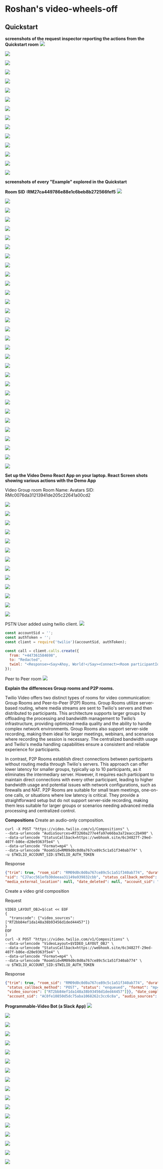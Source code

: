 # Roshan's video-wheels-off

## Quickstart

**screenshots of the request inspector reporting the actions from the Quickstart room**
![](images/quick/Screenshot1.png)

![](images/quick/Screenshot2.png)

![](images/quick/Screenshot3.png)

![](images/quick/Screenshot4.png)

![](images/quick/Screenshot5.png)

![](images/quick/Screenshot6.png)

![](images/quick/Screenshot7.png)

![](images/quick/Screenshot8.png)

![](images/quick/Screenshot9.png)

![](images/quick/Screenshot10.png)

![](images/quick/Screenshot11.png)

![](images/quick/Screenshot12.png)

![](images/quick/Screenshot13.png)

![](images/quick/Screenshot14.png)

![](images/quick/Screenshot15.png)


**screenshots of every "Example" explored in the Quickstart**

**Room SID :RM27ca449786e88e1c6beb8b272566fef5** 
![](images/image51.png)

![](images/image48.png)

![](images/image11.png)

![](images/image22.png)

![](images/image36.png)

![](images/image69.png)

![](images/image59.png)

![](images/image46.png)

![](images/image26.png)

![](images/image4.png)

![](images/image53.png)

![](images/image23.png)

![](images/image40.png)

![](images/image72.png)

![](images/image9.png)

![](images/image19.png)

![](images/image2.png)

![](images/image49.png)

![](images/image57.png)

![](images/image55.png)

![](images/image41.png)

![](images/image1.png)

![](images/image24.png)

![](images/image50.png)

![](images/image25.png)

![](images/image12.png)

![](images/image71.png)

![](images/image35.png)

![](images/image8.png)

![](images/image63.png)

![](images/image14.png)



**Set up the Video Demo React App on your laptop.
React Screen shots showing various actions with the Demo App**

Video Group room
Room Name: Avatars
SID: RMc0076da31213941de205c22641a00cd2


![](images/image15.png)

![](images/image45.png)

![](images/image34.png)

![](images/image6.png)

![](images/image58.png)

![](images/image56.png)

![](images/image42.png)

![](images/image29.png)

![](images/image73.png)

![](images/image33.png)

![](images/image54.png)

![](images/image62.png)

![](images/image17.png)

PSTN User added using twilio client.
![](images/image7.png)
```Javascript
const accountSid = '';
const authToken = '';
const client = require('twilio')(accountSid, authToken);

const call = client.calls.create({
  from: "+447361584698",
  to: "Redacted",
  twiml: "<Response><Say>Ahoy, World!</Say><Connect><Room participantIdentity='Kuruk'>Avatars</Room></Connect></Response>",
});
```

Peer to Peer room
![](images/image43.png)

**Explain the differences Group rooms and P2P rooms.**

Twilio Video offers two distinct types of rooms for video communication: Group Rooms and Peer-to-Peer (P2P) Rooms. Group Rooms utilize server-based routing, where media streams are sent to Twilio's servers and then distributed to participants. This architecture supports larger groups by offloading the processing and bandwidth management to Twilio’s infrastructure, providing optimized media quality and the ability to handle complex network environments. Group Rooms also support server-side recording, making them ideal for larger meetings, webinars, and scenarios where recording the session is necessary. The centralized bandwidth usage and Twilio's media handling capabilities ensure a consistent and reliable experience for participants.

In contrast, P2P Rooms establish direct connections between participants without routing media through Twilio's servers. This approach can offer lower latency for smaller groups, typically up to 10 participants, as it eliminates the intermediary server. However, it requires each participant to maintain direct connections with every other participant, leading to higher bandwidth usage and potential issues with network configurations, such as firewalls and NAT. P2P Rooms are suitable for small team meetings, one-on-one calls, or situations where low latency is critical. They provide a straightforward setup but do not support server-side recording, making them less suitable for larger groups or scenarios needing advanced media processing and centralized control.

**Compositions**
Create an audio-only composition.

```
curl -X POST "https://video.twilio.com/v1/Compositions" \ 
--data-urlencode "AudioSources=RT3260a277e4fa97e66ba3a72eacc2b490" \
--data-urlencode "StatusCallback=https://webhook.site/6c34827f-29ed-407f-b86e-d20e9363f5e4" \                  
--data-urlencode "Format=mp4" \                                
--data-urlencode "RoomSid=RM09d0c0d0a767ce89c5c1a51f340ab774" \
-u $TWILIO_ACCOUNT_SID:$TWILIO_AUTH_TOKEN
```
Response
```Json
{"trim": true, "room_sid": "RM09d0c0d0a767ce89c5c1a51f340ab774", "duration": 0, "size": 0, "audio_sources_excluded": [],
"sid": "CJ7acc561efb30deeaa31149a939832cbb", "status_callback_method": "POST", "status": "enqueued", "format": "mp4", "bitrate": 0, "video_layout": {}, "date_completed": null, "url": "https://video.twilio.com/v1/Compositions/CJ7acc561efb30deeaa31149a939832cbb",
"media_external_location": null, "date_deleted": null, "account_sid": "AC0fe10850d5dc75aba1068262c3cc6c8a", "audio_sources": ["RT3260a277e4fa97e66ba3a72eacc2b490"], "date_created": "2024-06-26T13:38:33Z", "resolution": "640x480", "status_callback": "https://webhook.site/6c34827f-29ed-407f-b86e-d20e9363f5e4", "links": {"media": "https://video.twilio.com/v1/Compositions/CJ7acc561efb30deeaa31149a939832cbb/Media"}
```

Create a video grid composition

Request
```
VIDEO_LAYOUT_OBJ=$(cat << EOF
{
  "transcode": {"video_sources":["RT2bb84ef1da148a38b93456d1ded44457"]}
}
EOF
)
curl -X POST "https://video.twilio.com/v1/Compositions" \
--data-urlencode "VideoLayout=$VIDEO_LAYOUT_OBJ" \
--data-urlencode "StatusCallback=https://webhook.site/6c34827f-29ed-407f-b86e-d20e9363f5e4" \
--data-urlencode "Format=mp4" \
--data-urlencode "RoomSid=RM09d0c0d0a767ce89c5c1a51f340ab774" \
-u $TWILIO_ACCOUNT_SID:$TWILIO_AUTH_TOKEN
```
Response
```Json
{"trim": true, "room_sid": "RM09d0c0d0a767ce89c5c1a51f340ab774", "duration": 0, "size": 0, "audio_sources_excluded": [], "sid": "CJ5e913a918c2674bb63f170af1c5b5444",
 "status_callback_method": "POST", "status": "enqueued", "format": "mp4", "bitrate": 0, "video_layout": {"transcode": {"z_pos": 0, "reuse": "show_oldest", "x_pos": 0, "max_columns": null, "cells_excluded": [], "video_sources_excluded": [], "height": null, "width": null, "max_rows": null, "y_pos": 0, 
 "video_sources": ["RT2bb84ef1da148a38b93456d1ded44457"]}}, "date_completed": null, "url": "https://video.twilio.com/v1/Compositions/CJ5e913a918c2674bb63f170af1c5b5444", "media_external_location": null, "date_deleted": null, 
 "account_sid": "AC0fe10850d5dc75aba1068262c3cc6c8a", "audio_sources": [], "date_created": "2024-06-26T13:41:07Z", "resolution": "640x480", "status_callback": "https://webhook.site/6c34827f-29ed-407f-b86e-d20e9363f5e4", "links": {"media": "https://video.twilio.com/v1/Compositions/CJ5e913a918c2674bb63f170af1c5b5444/Media"}}
```

**Programmable-Video Bot (a Slack App)**
![](images/image27.png)

![](images/image60.png)

![](images/image38.png)

![](images/image65.png)

![](images/image31.png)

![](images/image16.png)

![](images/image18.png)

![](images/image44.png)

![](images/image10.png)

![](images/image30.png)

![](images/image20.png)

![](images/image66.png)

![](images/image52.png)

![](images/image5.png)

![](images/quick/compositionSlack.png)

![](images/image.png)

![](images/image.png)

![](images/image.png)
